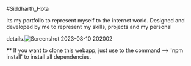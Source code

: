 #Siddharth_Hota

Its my portfolio to represent myself to the internet world. Designed and developed by me to represent my skills, projects and my personal

details.![Screenshot 2023-08-10 202002](https://github.com/Bluetooth-stack/portfolio-site/assets/80689111/70c4fa93-f687-4c8f-a723-6d825f64ecd3)

** If you want to clone this webapp, just use to the command 
--> 'npm install'
to install all dependencies.
